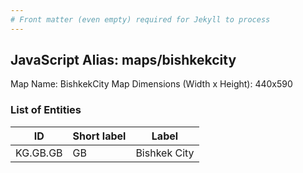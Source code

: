 ```yaml
---
# Front matter (even empty) required for Jekyll to process
---
```


## JavaScript Alias: maps/bishkekcity

Map Name: BishkekCity Map
Dimensions (Width x Height): 440x590

### List of Entities

ID | Short label | Label
---|---|---|
KG.GB.GB|GB|Bishkek City